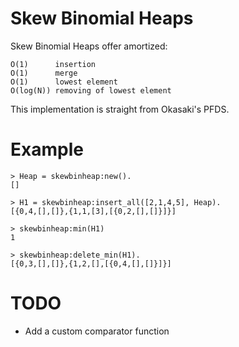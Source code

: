 Skew Binomial Heaps
==

Skew Binomial Heaps offer amortized:

    O(1)      insertion
    O(1)      merge
    O(1)      lowest element
    O(log(N)) removing of lowest element

This implementation is straight from Okasaki's PFDS.

Example
==

    > Heap = skewbinheap:new().
    []

    > H1 = skewbinheap:insert_all([2,1,4,5], Heap).
    [{0,4,[],[]},{1,1,[3],[{0,2,[],[]}]}]

    > skewbinheap:min(H1)
    1

    > skewbinheap:delete_min(H1).                             
    [{0,3,[],[]},{1,2,[],[{0,4,[],[]}]}]

TODO
==
  
  - Add a custom comparator function
